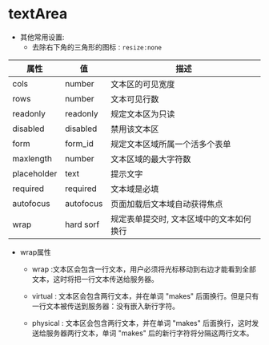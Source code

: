 # textArea

- 其他常用设置:　　
  - 去除右下角的三角形的图标 : `resize:none`

| 属性 | 值  | 描述   |
|---|---|---|
|  cols | number  | 文本区的可见宽度  |
|  rows | number | 文本可见行数   |
|  readonly | readonly  | 规定文本区为只读  |
|  disabled | disabled   | 禁用该文本区  |
|  form | form_id  | 规定文本区域所属一个活多个表单  |
|  maxlength | number  | 文本区域的最大字符数  |
|  placeholder | text  | 提示文字  |
|  required | required  | 文本域是必填  |
| autofocus | autofocus | 页面加载后文本域自动获得焦点
| wrap | hard sorf | 规定表单提交时, 文本区域中的文本如何换行

- wrap属性
  - wrap :文本区会包含一行文本，用户必须将光标移动到右边才能看到全部文本，这时将把一行文本传送给服务器。

  - virtual : 文本区会包含两行文本，并在单词 "makes" 后面换行。但是只有一行文本被传送到服务器：没有嵌入新行字符。
  - physical : 文本区会包含两行文本，并在单词 "makes" 后面换行，这时发送给服务器两行文本，单词 "makes" 后的新行字符将分隔这两行文本。
